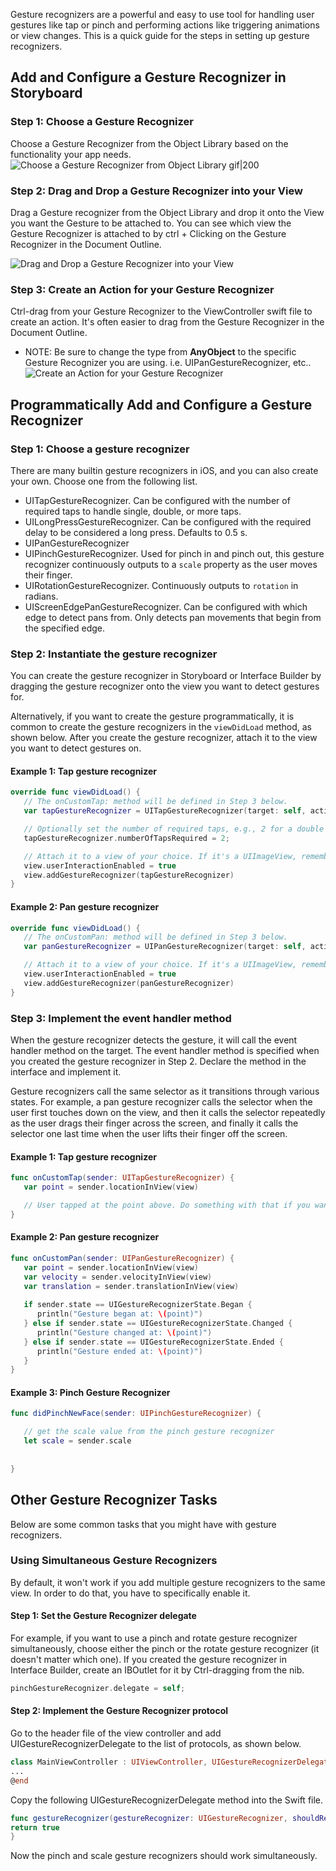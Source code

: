 Gesture recognizers are a powerful and easy to use tool for handling user gestures like tap or pinch and performing actions like triggering animations or view changes. This is a quick guide for the steps in setting up gesture recognizers.

## Add and Configure a Gesture Recognizer in Storyboard

### Step 1: Choose a Gesture Recognizer
Choose a Gesture Recognizer from the Object Library based on the functionality your app needs.  
![Choose a Gesture Recognizer from Object Library gif|200](http://i.imgur.com/evQqzAL.gif)

### Step 2: Drag and Drop a Gesture Recognizer into your View
Drag a Gesture recognizer from the Object Library and drop it onto the View you want the Gesture to be attached to. You can see which view the Gesture Recognizer is attached to by ctrl + Clicking on the Gesture Recognizer in the Document Outline.

![Drag and Drop a Gesture Recognizer into your View](http://i.imgur.com/Yv8WOcP.gif)

### Step 3: Create an Action for your Gesture Recognizer
Ctrl-drag from your Gesture Recognizer to the ViewController swift file to create an action. It's often easier to drag from the Gesture Recognizer in the Document Outline. 
- NOTE: Be sure to change the type from **AnyObject** to the specific Gesture Recognizer you are using. i.e. UIPanGestureRecognizer, etc..  
![Create an Action for your Gesture Recognizer](http://i.imgur.com/ddu28U5.gif)

## Programmatically Add and Configure a Gesture Recognizer

### Step 1: Choose a gesture recognizer

There are many builtin gesture recognizers in iOS, and you can also create your own. Choose one from the following list.

- UITapGestureRecognizer. Can be configured with the number of required taps to handle single, double, or more taps.
- UILongPressGestureRecognizer. Can be configured with the required delay to be considered a long press. Defaults to 0.5 s.
- UIPanGestureRecognizer
- UIPinchGestureRecognizer. Used for pinch in and pinch out, this gesture recognizer continuously outputs to a `scale` property as the user moves their finger.
- UIRotationGestureRecognizer. Continuously outputs to `rotation` in radians.
- UIScreenEdgePanGestureRecognizer. Can be configured with which edge to detect pans from. Only detects pan movements that begin from the specified edge.

### Step 2: Instantiate the gesture recognizer

You can create the gesture recognizer in Storyboard or Interface Builder by dragging the gesture recognizer onto the view you want to detect gestures for.

Alternatively, if you want to create the gesture programmatically, it is common to create the gesture recognizers in the `viewDidLoad` method, as shown below. After you create the gesture recognizer, attach it to the view you want to detect gestures on.

#### Example 1: Tap gesture recognizer

```swift
override func viewDidLoad() {
   // The onCustomTap: method will be defined in Step 3 below.
   var tapGestureRecognizer = UITapGestureRecognizer(target: self, action: "onCustomTap:")

   // Optionally set the number of required taps, e.g., 2 for a double click
   tapGestureRecognizer.numberOfTapsRequired = 2;

   // Attach it to a view of your choice. If it's a UIImageView, remember to enable user interaction
   view.userInteractionEnabled = true
   view.addGestureRecognizer(tapGestureRecognizer)
}

```

#### Example 2: Pan gesture recognizer

```swift
override func viewDidLoad() {
   // The onCustomPan: method will be defined in Step 3 below.
   var panGestureRecognizer = UIPanGestureRecognizer(target: self, action: "onCustomPan:")

   // Attach it to a view of your choice. If it's a UIImageView, remember to enable user interaction
   view.userInteractionEnabled = true
   view.addGestureRecognizer(panGestureRecognizer)
}

```

### Step 3: Implement the event handler method

When the gesture recognizer detects the gesture, it will call the event handler method on the target. The event handler method is specified when you created the gesture recognizer in Step 2. Declare the method in the interface and implement it.

Gesture recognizers call the same selector as it transitions through various states. For example, a pan gesture recognizer calls the selector when the user first touches down on the view, and then it calls the selector repeatedly as the user drags their finger across the screen, and finally it calls the selector one last time when the user lifts their finger off the screen.

#### Example 1: Tap gesture recognizer


```swift
func onCustomTap(sender: UITapGestureRecognizer) {
   var point = sender.locationInView(view)

   // User tapped at the point above. Do something with that if you want.
}

```

#### Example 2: Pan gesture recognizer

```swift
func onCustomPan(sender: UIPanGestureRecognizer) {
   var point = sender.locationInView(view)
   var velocity = sender.velocityInView(view)
   var translation = sender.translationInView(view)
    
   if sender.state == UIGestureRecognizerState.Began {
      println("Gesture began at: \(point)")
   } else if sender.state == UIGestureRecognizerState.Changed {
      println("Gesture changed at: \(point)")
   } else if sender.state == UIGestureRecognizerState.Ended {
      println("Gesture ended at: \(point)")
   }
}

```

#### Example 3: Pinch Gesture Recognizer
```swift
func didPinchNewFace(sender: UIPinchGestureRecognizer) {

   // get the scale value from the pinch gesture recognizer
   let scale = sender.scale
        
 
}
```

## Other Gesture Recognizer Tasks

Below are some common tasks that you might have with gesture recognizers.

### Using Simultaneous Gesture Recognizers

By default, it won't work if you add multiple gesture recognizers to the same view. In order to do that, you have to specifically enable it.

#### Step 1: Set the Gesture Recognizer delegate

For example, if you want to use a pinch and rotate gesture recognizer simultaneously, choose either the pinch or the rotate gesture recognizer (it doesn't matter which one). If you created the gesture recognizer in Interface Builder, create an IBOutlet for it by Ctrl-dragging from the nib.

```swift
pinchGestureRecognizer.delegate = self;

```

#### Step 2: Implement the Gesture Recognizer protocol

Go to the header file of the view controller and add UIGestureRecognizerDelegate to the list of protocols, as shown below.

```swift
class MainViewController : UIViewController, UIGestureRecognizerDelegate
...
@end

```

Copy the following UIGestureRecognizerDelegate method into the Swift file.

```swift
func gestureRecognizer(gestureRecognizer: UIGestureRecognizer, shouldRecognizeSimultaneouslyWithGestureRecognizer otherGestureRecognizer: UIGestureRecognizer) -> Bool {
return true
}
```

Now the pinch and scale gesture recognizers should work simultaneously.